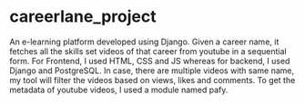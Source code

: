 # careerlane_project
An e-learning platform developed using Django. Given a career name, it fetches all the skills set videos of that career from youtube in a sequential form. For Frontend, I used HTML, CSS and JS whereas for backend, I used Django and PostgreSQL. In case, there are multiple videos with same name, my tool will filter the videos based on views, likes and comments. To get the metadata of youtube videos, I used a module named pafy.


